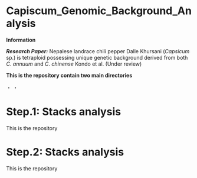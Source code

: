 # Capiscum_Genomic_Background_Analysis
**Information**

***Research Paper:*** Nepalese landrace chili pepper Dalle Khursani (*Capsicum* sp.) is tetraploid possessing unique genetic background derived from both *C*. *annuum* and *C*. *chinense*
                      Kondo et al. (Under review) 
                      
**This is the repository contain two main directories**

・
・

# Step.1: Stacks analysis
This is the repository 

# Step.2: Stacks analysis
This is the repository 

